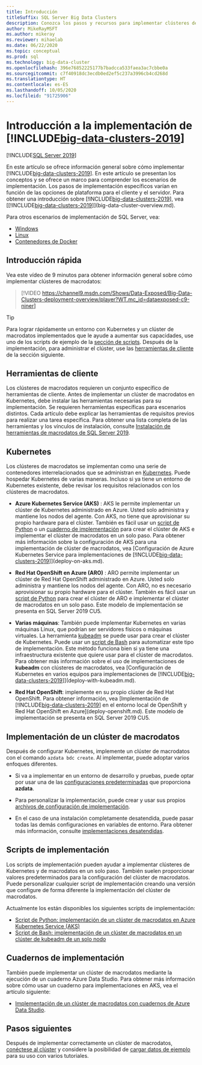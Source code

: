```yaml
---
title: Introducción
titleSuffix: SQL Server Big Data Clusters
description: Conozca los pasos y recursos para implementar clústeres de macrodatos de SQL Server.
author: MikeRayMSFT
ms.author: mikeray
ms.reviewer: mihaelab
ms.date: 06/22/2020
ms.topic: conceptual
ms.prod: sql
ms.technology: big-data-cluster
ms.openlocfilehash: 396e76852225177b7badcca533faea3ac7cbbe0a
ms.sourcegitcommit: c7f40918dc3ecdb0ed2ef5c237a3996cb4cd268d
ms.translationtype: HT
ms.contentlocale: es-ES
ms.lasthandoff: 10/05/2020
ms.locfileid: "91725906"
---
```

# <a name="get-started-with-big-data-clusters-2019-deployment"></a>Introducción a la implementación de [!INCLUDE[big-data-clusters-2019](../includes/ssbigdataclusters-ss-nover.md)]

[!INCLUDE[SQL Server 2019](../includes/applies-to-version/sqlserver2019.md)]

En este artículo se ofrece información general sobre cómo implementar [!INCLUDE[big-data-clusters-2019](../includes/ssbigdataclusters-ss-nover.md)]. En este artículo se presentan los conceptos y se ofrece un marco para comprender los escenarios de implementación. Los pasos de implementación específicos varían en función de las opciones de plataforma para el cliente y el servidor. Para obtener una introducción sobre [!INCLUDE[big-data-clusters-2019](../includes/ssbigdataclusters-ss-nover.md)], vea [[!INCLUDE[big-data-clusters-2019](../includes/ssbigdataclusters-ver15.md)]](big-data-cluster-overview.md).

Para otros escenarios de implementación de SQL Server, vea:

- [Windows](../database-engine/install-windows/install-sql-server.md)
- [Linux](../linux/sql-server-linux-setup.md)
- [Contenedores de Docker](../linux/sql-server-linux-docker-container-deployment.md)

## <a name="quick-introduction"></a>Introducción rápida 

Vea este vídeo de 9 minutos para obtener información general sobre cómo implementar clústeres de macrodatos:

> [!VIDEO https://channel9.msdn.com/Shows/Data-Exposed/Big-Data-Clusters-deployment-overview/player?WT.mc_id=dataexposed-c9-niner]


> [!TIP]
> Para lograr rápidamente un entorno con Kubernetes y un clúster de macrodatos implementados que le ayude a aumentar sus capacidades, use uno de los scripts de ejemplo de la [sección de scripts](#scripts). Después de la implementación, para administrar el clúster, use las [herramientas de cliente](#tools) de la sección siguiente.


## <a name="client-tools"></a><a id="tools"></a> Herramientas de cliente

Los clústeres de macrodatos requieren un conjunto específico de herramientas de cliente. Antes de implementar un clúster de macrodatos en Kubernetes, debe instalar las herramientas necesarias para su implementación. Se requieren herramientas específicas para escenarios distintos. Cada artículo debe explicar las herramientas de requisitos previos para realizar una tarea específica. Para obtener una lista completa de las herramientas y los vínculos de instalación, consulte [Instalación de herramientas de macrodatos de SQL Server 2019](deploy-big-data-tools.md).

## <a name="kubernetes"></a>Kubernetes

Los clústeres de macrodatos se implementan como una serie de contenedores interrelacionados que se administran en [Kubernetes](https://kubernetes.io/docs/home). Puede hospedar Kubernetes de varias maneras. Incluso si ya tiene un entorno de Kubernetes existente, debe revisar los requisitos relacionados con los clústeres de macrodatos.

- **Azure Kubernetes Service (AKS)** : AKS le permite implementar un clúster de Kubernetes administrado en Azure. Usted solo administra y mantiene los nodos del agente. Con AKS, no tiene que aprovisionar su propio hardware para el clúster. También es fácil usar un [script de Python](quickstart-big-data-cluster-deploy.md) o un [cuaderno de implementación](notebooks-deploy.md) para crear el clúster de AKS e implementar el clúster de macrodatos en un solo paso. Para obtener más información sobre la configuración de AKS para una implementación de clúster de macrodatos, vea [Configuración de Azure Kubernetes Service para implementaciones de [!INCLUDE[big-data-clusters-2019](../includes/ssbigdataclusters-ver15.md)]](deploy-on-aks.md).

- **Red Hat OpenShift en Azure (ARO)** : ARO permite implementar un clúster de Red Hat OpenShift administrado en Azure. Usted solo administra y mantiene los nodos del agente. Con ARO, no es necesario aprovisionar su propio hardware para el clúster. También es fácil usar un [script de Python](quickstart-big-data-cluster-deploy-aro.md) para crear el clúster de ARO e implementar el clúster de macrodatos en un solo paso. Este modelo de implementación se presenta en SQL Server 2019 CU5. 

- **Varias máquinas**: También puede implementar Kubernetes en varias máquinas Linux, que podrían ser servidores físicos o máquinas virtuales. La herramienta [kubeadm](https://kubernetes.io/docs/setup/independent/create-cluster-kubeadm/) se puede usar para crear el clúster de Kubernetes. Puede usar un [script de Bash](deployment-script-single-node-kubeadm.md) para automatizar este tipo de implementación. Este método funciona bien si ya tiene una infraestructura existente que quiere usar para el clúster de macrodatos. Para obtener más información sobre el uso de implementaciones de **kubeadm** con clústeres de macrodatos, vea [Configuración de Kubernetes en varios equipos para implementaciones de [!INCLUDE[big-data-clusters-2019](../includes/ssbigdataclusters-ver15.md)]](deploy-with-kubeadm.md).

- **Red Hat OpenShift**: implemente en su propio clúster de Red Hat OpenShift. Para obtener información, vea [Implementación de [!INCLUDE[big-data-clusters-2019](../includes/ssbigdataclusters-ss-nover.md)] en el entorno local de OpenShift y Red Hat OpenShift en Azure](deploy-openshift.md). Este modelo de implementación se presenta en SQL Server 2019 CU5.

## <a name="deploy-a-big-data-cluster"></a>Implementación de un clúster de macrodatos

Después de configurar Kubernetes, implemente un clúster de macrodatos con el comando `azdata bdc create`. Al implementar, puede adoptar varios enfoques diferentes.

- Si va a implementar en un entorno de desarrollo y pruebas, puede optar por usar una de las [configuraciones predeterminadas](deployment-guidance.md#deploy) que proporciona **azdata**.

- Para personalizar la implementación, puede crear y usar sus propios [archivos de configuración de implementación](deployment-guidance.md#configfile).

- En el caso de una instalación completamente desatendida, puede pasar todas las demás configuraciones en variables de entorno. Para obtener más información, consulte [implementaciones desatendidas](deployment-guidance.md#unattended).


## <a name="deployment-scripts"></a><a id="scripts"></a> Scripts de implementación

Los scripts de implementación pueden ayudar a implementar clústeres de Kubernetes y de macrodatos en un solo paso. También suelen proporcionar valores predeterminados para la configuración del clúster de macrodatos. Puede personalizar cualquier script de implementación creando una versión que configure de forma diferente la implementación del clúster de macrodatos.

Actualmente los están disponibles los siguientes scripts de implementación:

- [Script de Python: implementación de un clúster de macrodatos en Azure Kubernetes Service (AKS)](quickstart-big-data-cluster-deploy.md)
- [Script de Bash: implementación de un clúster de macrodatos en un clúster de kubeadm de un solo nodo](deployment-script-single-node-kubeadm.md)

## <a name="deployment-notebooks"></a>Cuadernos de implementación

También puede implementar un clúster de macrodatos mediante la ejecución de un cuaderno Azure Data Studio. Para obtener más información sobre cómo usar un cuaderno para implementaciones en AKS, vea el artículo siguiente:

- [Implementación de un clúster de macrodatos con cuadernos de Azure Data Studio](notebooks-deploy.md).

## <a name="next-steps"></a>Pasos siguientes

Después de implementar correctamente un clúster de macrodatos, [conéctese al clúster](connect-to-big-data-cluster.md) y considere la posibilidad de [cargar datos de ejemplo](tutorial-load-sample-data.md) para su uso con varios tutoriales.